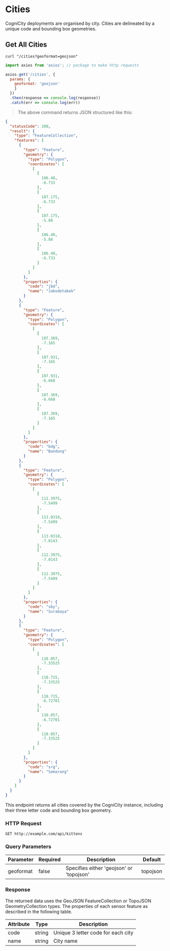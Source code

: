 # Cities

CogniCity deployments are organised by city. Cities are delineated by a unique code and bounding box geometries.

## Get All Cities

```shell
curl "/cities?geoformat=geojson"
```

```javascript
import axios from 'axios'; // package to make http requests

axios.get('/cities', {
  params: {
    geoformat: 'geojson'
    }
  })
  .then(response => console.log(response))
  .catch(err => console.log(err))
```

> The above command returns JSON structured like this:

```json
{
  "statusCode": 200,
  "result": {
    "type": "FeatureCollection",
    "features": [
      {
        "type": "Feature",
        "geometry": {
          "type": "Polygon",
          "coordinates": [
            [
              [
                106.48,
                -6.733
              ],
              [
                107.175,
                -6.733
              ],
              [
                107.175,
                -5.88
              ],
              [
                106.48,
                -5.88
              ],
              [
                106.48,
                -6.733
              ]
            ]
          ]
        },
        "properties": {
          "code": "jbd",
          "name": "Jabodetabek"
        }
      },
      {
        "type": "Feature",
        "geometry": {
          "type": "Polygon",
          "coordinates": [
            [
              [
                107.369,
                -7.165
              ],
              [
                107.931,
                -7.165
              ],
              [
                107.931,
                -6.668
              ],
              [
                107.369,
                -6.668
              ],
              [
                107.369,
                -7.165
              ]
            ]
          ]
        },
        "properties": {
          "code": "bdg",
          "name": "Bandung"
        }
      },
      {
        "type": "Feature",
        "geometry": {
          "type": "Polygon",
          "coordinates": [
            [
              [
                112.3975,
                -7.5499
              ],
              [
                113.0318,
                -7.5499
              ],
              [
                113.0318,
                -7.0143
              ],
              [
                112.3975,
                -7.0143
              ],
              [
                112.3975,
                -7.5499
              ]
            ]
          ]
        },
        "properties": {
          "code": "sby",
          "name": "Surabaya"
        }
      },
      {
        "type": "Feature",
        "geometry": {
          "type": "Polygon",
          "coordinates": [
            [
              [
                110.057,
                -7.33525
              ],
              [
                110.715,
                -7.33525
              ],
              [
                110.715,
                -6.72701
              ],
              [
                110.057,
                -6.72701
              ],
              [
                110.057,
                -7.33525
              ]
            ]
          ]
        },
        "properties": {
          "code": "srg",
          "name": "Semarang"
        }
      }
    ]
  }
}
```

This endpoint returns all cities covered by the CogniCity instance, including their three letter code and bounding box geometry.

### HTTP Request

`GET http://example.com/api/kittens`

### Query Parameters

Parameter | Required | Description | Default |
--------- | ------- | ------------ | ------- |
geoformat | false | Specifies either 'geojson' or 'topojson' | topojson |

### Response
The returned data uses the GeoJSON FeatureCollection or TopoJSON GeometryCollection types. The properties of each sensor feature as described in the following table.

Attribute | Type | Description |
--------- | --------- | ----------- |
code | string | Unique 3 letter code for each city |
name | string | City name |

